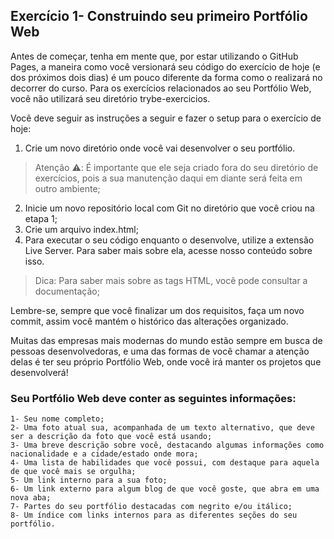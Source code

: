 ## Exercício 1- Construindo seu primeiro Portfólio Web

Antes de começar, tenha em mente que, por estar utilizando o GitHub Pages, a maneira como você versionará seu código do exercício de hoje (e dos próximos dois dias) é um pouco diferente da forma como o realizará no decorrer do curso. Para os exercícios relacionados ao seu Portfólio Web, você não utilizará seu diretório trybe-exercicios.

Você deve seguir as instruções a seguir e fazer o setup para o exercício de hoje:
1. Crie um novo diretório onde você vai desenvolver o seu portfólio.
>Atenção ⚠️: É importante que ele seja criado fora do seu diretório de exercícios, pois a sua manutenção daqui em diante será feita em outro ambiente;
2. Inicie um novo repositório local com Git no diretório que você criou na etapa 1;
3. Crie um arquivo index.html;
4. Para executar o seu código enquanto o desenvolve, utilize a extensão Live Server. Para saber mais sobre ela, acesse nosso conteúdo sobre isso.

>Dica: Para saber mais sobre as tags HTML, você pode consultar a documentação;

Lembre-se, sempre que você finalizar um dos requisitos, faça um novo commit, assim você mantém o histórico das alterações organizado.

Muitas das empresas mais modernas do mundo estão sempre em busca de pessoas desenvolvedoras, e uma das formas de você chamar a atenção delas é ter seu próprio Portfólio Web, onde você irá manter os projetos que desenvolverá!

### Seu Portfólio Web deve conter as seguintes informações:

```
1- Seu nome completo;
2- Uma foto atual sua, acompanhada de um texto alternativo, que deve ser a descrição da foto que você está usando;
3- Uma breve descrição sobre você, destacando algumas informações como nacionalidade e a cidade/estado onde mora;
4- Uma lista de habilidades que você possui, com destaque para aquela de que você mais se orgulha;
5- Um link interno para a sua foto;
6- Um link externo para algum blog de que você goste, que abra em uma nova aba;
7- Partes do seu portfólio destacadas com negrito e/ou itálico;
8- Um índice com links internos para as diferentes seções do seu portfólio.
```